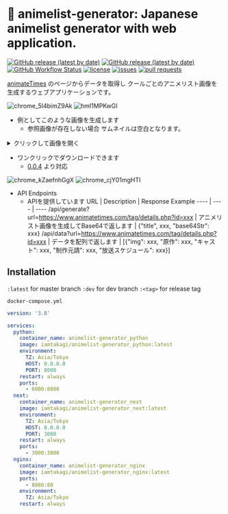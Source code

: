 # 📰 animelist-generator: Japanese animelist generator with web application.

[![GitHub release (latest by date)](https://img.shields.io/github/v/release/iamtakagi/animelist-generator)](https://github.com/iamtakagi/animelist-generator/releases)
[![GitHub release (latest by date)](https://img.shields.io/github/v/release/iamtakagi/animelist-generator)](https://github.com/iamtakagi/animelist-generator/releases)
[![GitHub Workflow Status](https://img.shields.io/github/workflow/status/iamtakagi/animelist-generator/CI)](https://github.com/iamtakagi/animelist-generator/actions/workflows/ci.yml)
[![license](https://img.shields.io/github/license/iamtakagi/animelist-generator)](https://github.com/iamtakagi/animelist-generator/blob/master/LICENSE)
[![issues](https://img.shields.io/github/issues/iamtakagi/animelist-generator)](https://github.com/iamtakagi/animelist-generator/issues)
[![pull requests](https://img.shields.io/github/issues-pr/iamtakagi/animelist-generator)](https://github.com/iamtakagi/animelist-generator/pulls)

[animateTimes](https://www.animatetimes.com/) のページからデータを取得し クールごとのアニメリスト画像を生成するウェブアプリケーションです。

![chrome_5I4bimZ9Ak](https://user-images.githubusercontent.com/46530214/110240691-83e87580-7f90-11eb-8c99-3307aa0180a2.png)
![hmI1MPKwGI](https://user-images.githubusercontent.com/46530214/110240693-8519a280-7f90-11eb-9a86-7d50461700a2.png)

- 例としてこのような画像を生成します
  - 参照画像が存在しない場合 サムネイルは空白となります。
<details>
<summary>クリックして画像を開く</summary>
  <img src="https://user-images.githubusercontent.com/46530214/109520497-a5101880-7aef-11eb-9c08-cb0f6dd8067a.png"/>
</details>

- ワンクリックでダウンロードできます
  - [0.0.4](https://github.com/iamtakagi/animelist-generator/releases/tag/0.0.4) より対応

![chrome_kZaefnhGgX](https://user-images.githubusercontent.com/46530214/113428672-2968fa80-9412-11eb-917e-1f63b32a21d5.png)
![chrome_cjY01mgHTI](https://user-images.githubusercontent.com/46530214/113428675-2a9a2780-9412-11eb-9ba6-44fbd7c9365c.png)

- API Endpoints
  - APIを提供しています
URL  | Description | Response Example 
---- | ---- | ----
/api/generate?url=https://www.animatetimes.com/tag/details.php?id=xxx | アニメリスト画像を生成してBase64で返します | {"title", xxx, "base64Str": xxx}
/api/data?url=https://www.animatetimes.com/tag/details.php?id=xxx | データを配列で返します | [{"img": xxx, "原作": xxx, "キャスト": xxx, "制作元請": xxx, "放送スケジュール": xxx}]

## Installation

`:latest` for master branch
`:dev` for dev branch 
`:<tag>` for release tag

`docker-compose.yml`
```yml
version: '3.8'

services:
  python:
    container_name: animelist-generator_python
    image: iamtakagi/animelist-generator_python:latest
    environment:
      TZ: Asia/Tokyo
      HOST: 0.0.0.0
      PORT: 8000
    restart: always
    ports:
      - 8000:8000
  next:
    container_name: animelist-generator_next
    image: iamtakagi/animelist-generator_next:latest
    environment:
      TZ: Asia/Tokyo
      HOST: 0.0.0.0
      PORT: 3000
    restart: always
    ports:
      - 3000:3000
  nginx:
    container_name: animelist-generator_nginx
    image: iamtakagi/animelist-generator_nginx:latest
    ports:
      - 8086:80
    environment:
      TZ: Asia/Tokyo
    restart: always
```
